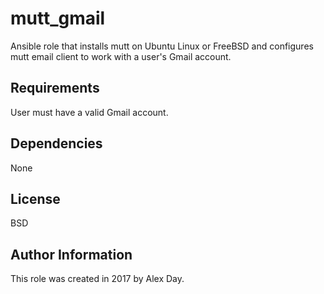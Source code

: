 # mutt_gmail
Ansible role that installs mutt on Ubuntu Linux or FreeBSD and configures mutt email client to work with a user's Gmail account.

## Requirements
User must have a valid Gmail account.

## Dependencies
None

## License
BSD

## Author Information
This role was created in 2017 by Alex Day.
